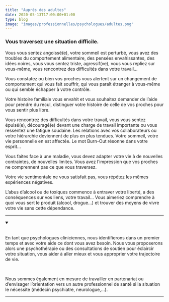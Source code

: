 ```yaml
---
title: "Auprès des adultes"
date: 2020-05-13T17:00:00+01:00
type: blog
image: "images/professionnelles/psychologues/adultes.png"
---
```


### Vous traversez une situation difficile.

Vous vous sentez angoissé(e), votre sommeil est perturbé, vous avez des troubles du comportement alimentaire, des pensées envahissantes, des idées noires, vous vous sentez triste, agressif(ve), vous vous repliez sur vous-même, vous rencontrez des difficultés dans votre travail…

<!--more-->

Vous constatez ou bien vos proches vous alertent sur un changement de comportement qui vous fait souffrir, qui vous paraît étranger à vous-même ou qui semble échapper à votre contrôle.

Votre histoire familiale vous envahit et vous souhaitez demander de l’aide pour prendre du recul, distinguer votre histoire de celle de vos proches pour vous sentir plus libre.

Vous rencontrez des difficultés dans votre travail, vous vous sentez épuisé(e), découragé(e) devant une charge de travail importante ou vous ressentez une fatigue soudaine. Les relations avec vos collaborateurs ou votre hiérarchie deviennent de plus en plus tendues. Votre sommeil, votre vie personnelle en est affectée. Le mot Burn-Out résonne dans votre esprit…

Vous faites face à une maladie, vous devez adapter votre vie à de nouvelles contraintes, de nouvelles limites. Vous avez l’impression que vos proches ne comprennent pas ce que vous traversez.

Votre vie sentimentale ne vous satisfait pas, vous répétez les mêmes expériences négatives.

L’abus d’alcool ou de toxiques commence à entraver votre liberté, a des conséquences sur vos liens, votre travail… Vous aimeriez comprendre à quoi vous sert le produit (alcool, drogue…) et trouver des moyens de vivre votre vie sans cette dépendance.

---------------------

<details class="admonition question" open>
    <summary class="admonition-title"></summary>
    <br>
    <p>
        En tant que psychologues cliniciennes, nous identifierons dans un premier temps et avec votre aide ce dont vous avez besoin. Nous vous proposerons alors une psychothérapie ou des consultations de soutien pour éclaircir votre situation, vous aider à aller mieux et vous approprier votre trajectoire de vie.
    </p>
    <br>
    <p>
        Nous sommes également en mesure de travailler en partenariat ou d’envisager l’orientation vers un autre professionnel de santé si la situation le nécessite (médecin psychiatre, neurologue,…).
    </p>
</details>

---------------------
